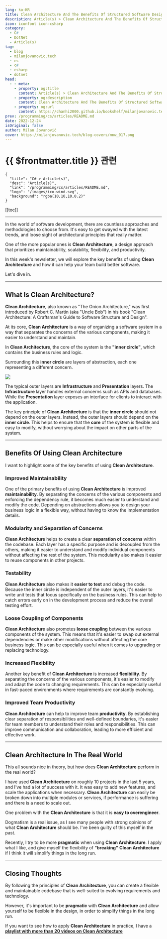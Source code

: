```yaml
---
lang: ko-KR
title: Clean Architecture And The Benefits Of Structured Software Design
description: Article(s) > Clean Architecture And The Benefits Of Structured Software Design
icon: iconfont icon-csharp
category: 
  - C#
  - DotNet
  - Article(s)
tag: 
  - blog
  - milanjovanovic.tech
  - cs
  - c#
  - csharp
  - dotnet
head:
  - - meta:
    - property: og:title
      content: Article(s) > Clean Architecture And The Benefits Of Structured Software Design
    - property: og:description
      content: Clean Architecture And The Benefits Of Structured Software Design
    - property: og:url
      content: https://chanhi2000.github.io/bookshelf/milanjovanovic.tech/clean-architecture-and-the-benefits-of-structured-software-design.html
prev: /programming/cs/articles/README.md
date: 2022-12-24
isOriginal: false
author: Milan Jovanović
cover: https://milanjovanovic.tech/blog-covers/mnw_017.png
---
```


# {{ $frontmatter.title }} 관련

```component VPCard
{
  "title": "C# > Article(s)",
  "desc": "Article(s)",
  "link": "/programming/cs/articles/README.md",
  "logo": "/images/ico-wind.svg",
  "background": "rgba(10,10,10,0.2)"
}
```

[[toc]]

---

<SiteInfo
  name="Clean Architecture And The Benefits Of Structured Software Design"
  desc="In the world of software development, there are countless approaches and methodologies to choose from. It's easy to get swayed with the latest trends, and loose sight of architectural principles that really matter. One of the more popular ones is Clean Architecture, a design approach that prioritizes maintainability, scalability, flexibility, and productivity. In this week's newsletter, we will explore the key benefits of using Clean Architecture and how it can help your team build better software."
  url="https://milanjovanovic.tech/blog/clean-architecture-and-the-benefits-of-structured-software-design/"
  logo="https://milanjovanovic.tech/profile_favicon.png"
  preview="https://milanjovanovic.tech/blog-covers/mnw_017.png"/>

In the world of software development, there are countless approaches and methodologies to choose from. It's easy to get swayed with the latest trends, and loose sight of architectural principles that really matter.

One of the more popular ones is **Clean Architecture**, a design approach that prioritizes maintainability, scalability, flexibility, and productivity.

In this week's newsletter, we will explore the key benefits of using **Clean Architecture** and how it can help your team build better software.

Let's dive in.

---

## What Is Clean Architecture?

**Clean Architecture**, also known as "The Onion Architecture," was first introduced by Robert C. Martin (aka "Uncle Bob") in his book "Clean Architecture: A Craftsman's Guide to Software Structure and Design".

At its core, **Clean Architecture** is a way of organizing a software system in a way that separates the concerns of the various components, making it easier to understand and maintain.

In **Clean Architecture**, the core of the system is the **"inner circle"**, which contains the business rules and logic.

Surrounding this **inner circle** are layers of abstraction, each one representing a different concern.

![](https://milanjovanovic.tech/blogs/mnw_017/clean_architecture.png?imwidth=3840)

The typical outer layers are **Infrastructure** and **Presentation** layers. The **Infrastructure** layer handles external concerns such as APIs and databases. While the **Presentation** layer exposes an interface for clients to interact with the application.

The key principle of **Clean Architecture** is that the **inner circle** should not depend on the outer layers. Instead, the outer layers should depend on the **inner circle**. This helps to ensure that the **core** of the system is flexible and easy to modify, without worrying about the impact on other parts of the system.

---

## Benefits Of Using Clean Architecture

I want to highlight some of the key benefits of using **Clean Architecture**.

### Improved Maintainability

One of the primary benefits of using **Clean Architecture** is improved **maintainability**. By separating the concerns of the various components and enforcing the dependency rule, it becomes much easier to understand and modify the code. Depending on abstractions allows you to design your business logic in a flexible way, without having to know the implementation details.

### Modularity and Separation of Concerns

**Clean Architecture** helps to create a clear **separation of concerns** within the codebase. Each layer has a specific purpose and is decoupled from the others, making it easier to understand and modify individual components without affecting the rest of the system. This modularity also makes it easier to reuse components in other projects.

### Testability

**Clean Architecture** also makes it **easier to test** and debug the code. Because the inner circle is independent of the outer layers, it's easier to write unit tests that focus specifically on the business rules. This can help to catch errors early on in the development process and reduce the overall testing effort.

### Loose Coupling of Components

**Clean Architecture** also promotes **loose coupling** between the various components of the system. This means that it's easier to swap out external dependencies or make other modifications without affecting the core business logic. This can be especially useful when it comes to upgrading or replacing technology.

### Increased Flexibility

Another key benefit of **Clean Architecture** is increased **flexibility**. By separating the concerns of the various components, it's easier to modify and adapt the code to changing requirements. This can be especially useful in fast-paced environments where requirements are constantly evolving.

### Improved Team Productivity

**Clean Architecture** can help to improve team **productivity**. By establishing clear separation of responsibilities and well-defined boundaries, it's easier for team members to understand their roles and responsibilities. This can improve communication and collaboration, leading to more efficient and effective work.

---

## Clean Architecture In The Real World

This all sounds nice in theory, but how does **Clean Architecture** perform in the real world?

I have used **Clean Architecture** on roughly 10 projects in the last 5 years, and I've had a lot of success with it. It was easy to add new features, and scale the applications when necessary. **Clean Architecture** can easily be broken down into multiple modules or services, if performance is suffering and there is a need to scale out.

One problem with the **Clean Architecture** is that it is **easy to overengineer**.

Dogmatism is a real issue, as I see many people with strong opinions of what **Clean Architecture** should be. I've been guilty of this myself in the past.

Recently, I try to be more **pragmatic** when using **Clean Architecture**. I apply what I like, and give myself the flexibility of **"breaking"** **Clean Architecture** if I think it will simplify things in the long run.

---

## Closing Thoughts

By following the principles of **Clean Architecture**, you can create a flexible
and maintainable codebase that is well-suited to evolving requirements and technology.

However, it's important to be **pragmatic** with **Clean Architecture** and
allow yourself to be flexible in the design, in order to simplify things in the long run.

If you want to see how to apply **Clean Architecture** in practice,
I have a [<FontIcon icon="fa-brands fa-youtube"/>**playlist with more than 20 videos on Clean Architecture**](https://youtu.be/tLk4pZZtiDY?list=PLYpjLpq5ZDGstQ5afRz-34o_0dexr1RGa)

